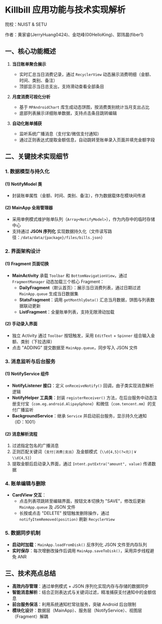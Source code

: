 # Killbill 应用功能与技术实现解析

院校：NUIST & SETU

作者：黄家睿(JerryHuang0424)、金垲峰(00HelloKing)、郭玮晨(fiber1)

## 一、核心功能概述
1. **当日账单聚合展示**  
   - 实时汇总当日消费记录，通过 `RecyclerView` 动态展示消费明细（金额、时间、类别、备注）
   - 顶部显示当日总支出，支持滑动查看全部条目

2. **月度消费可视化分析**  
   - 基于 `MPAndroidChart` 库生成动态饼图，按消费类别统计当月支出占比
   - 底部列表展示详细账单数据，支持点击条目跳转编辑

3. **自动化账单捕获**  
   - 监听系统广播消息（支付宝/微信支付通知）
   - 通过正则表达式提取金额信息，自动跳转至账单录入页面并填充金额字段

## 二、关键技术实现细节

### 1. 数据模型与持久化
#### (1) NotifyModel 类
- 封装账单属性（金额、时间、类别、备注），作为数据载体在模块间传递

#### (2) MainApp 全局管理器
- 采用单例模式维护账单队列（`Array<NotifyModel>`），作为内存中的临时存储中心
- 支持通过 **JSON 序列化** 实现数据持久化（文件读写路径：`/data/data/{package}/files/bills.json`）

### 2. 界面架构设计
#### (1) Fragment 页面切换
- **MainActivity** 承载 `Toolbar` 和 `BottomNavigationView`，通过 `FragmentManager` 动态加载三个核心 Fragment：
  - **DailyFragment**（默认首页）：展示当日消费列表，通过日期过滤 `MainApp.queue` 生成当日数据集
  - **StatsFragment**：调用 `getMonthlyData()` 汇总当月数据，饼图与列表数据联动更新
  - **ListFragment**：全量账单列表，支持无限滑动加载

#### (2) 手动录入界面
- 独立 Activity 通过 `Toolbar` 按钮触发，采用 `EditText` + `Spinner` 组合输入金额、类别（下拉选择）
- 点击 "ADDING" 提交数据至 `MainApp.queue`，同步写入 JSON 文件

### 3. 消息监听与后台服务
#### (1) NotifyService 组件
- **NotifyListener 接口**：定义 `onReceiveNotify()` 回调，由子类实现消息解析逻辑
- **NotifyHelper 工具类**：封装 `registerReceiver()` 方法，在后台服务中动态注册支付宝（`com.eg.android.AlipayGphone`）和微信（`com.tencent.mm`）的支付广播监听
- **BackgroundService**：继承 `Service` 并启动前台服务，显示持久化通知（ID：1001）

#### (2) 消息解析流程
1. 过滤指定包名的广播消息
2. 正则匹配关键词（`支付|消费|支出`）及金额模式（`\\d{4,5}(?=元)|￥\\d{4,5}`）
3. 提取金额后启动录入界面，通过 `Intent.putExtra("amount", value)` 传递数据

### 4. 账单编辑与删除
- **CardView 交互**：
  - 点击列表项跳转至编辑界面，按钮文本切换为 "SAVE"，修改后更新 `MainApp.queue` 及 JSON 文件
  - 长按或点击 "DELETE" 按钮触发删除操作，通过 `notifyItemRemoved(position)` 刷新 `RecyclerView`

### 5. 数据同步机制
- **启动时加载**：`MainApp.loadFromDisk()` 反序列化 JSON 文件至内存队列
- **实时保存**：每次增删改操作后调用 `MainApp.saveToDisk()`，采用异步线程避免 ANR

## 三、技术亮点总结
- **高效内存管理**：通过单例模式 + JSON 序列化实现内存与存储的数据同步
- **智能消息解析**：结合正则表达式与关键词过滤，精准捕获支付通知中的金额信息
- **前台服务保活**：利用系统通知栏常驻服务，突破 Android 后台限制
- **模块化设计**：数据层（MainApp）、服务层（NotifyService）、视图层（Fragment）解耦
